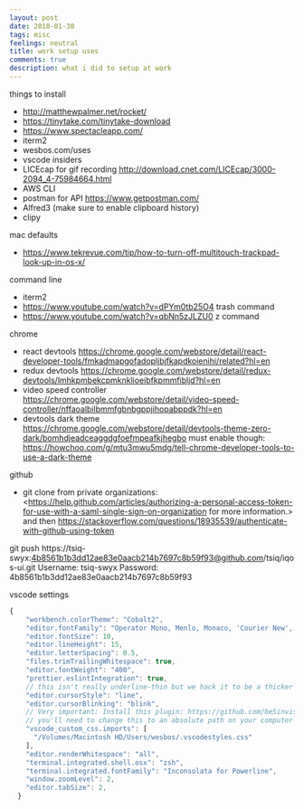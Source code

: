 ```yaml
---
layout: post
date: 2018-01-30
tags: misc
feelings: neutral
title: work setup uses
comments: true
description: what i did to setup at work
---
```


things to install

- <http://matthewpalmer.net/rocket/>
- <https://tinytake.com/tinytake-download>
- <https://www.spectacleapp.com/>
- iterm2
- wesbos.com/uses
- vscode insiders
- LICEcap for gif recording <http://download.cnet.com/LICEcap/3000-2094_4-75984664.html>
- AWS CLI
- postman for API <https://www.getpostman.com/>
- Alfred3 (make sure to enable clipboard history)
- clipy

mac defaults
- <https://www.tekrevue.com/tip/how-to-turn-off-multitouch-trackpad-look-up-in-os-x/>

command line
- iterm2
- <https://www.youtube.com/watch?v=dPYm0tb25O4> trash command
- <https://www.youtube.com/watch?v=qbNn5zJLZU0> z command


chrome
- react devtools <https://chrome.google.com/webstore/detail/react-developer-tools/fmkadmapgofadopljbjfkapdkoienihi/related?hl=en>
- redux devtools <https://chrome.google.com/webstore/detail/redux-devtools/lmhkpmbekcpmknklioeibfkpmmfibljd?hl=en>
- video speed controller <https://chrome.google.com/webstore/detail/video-speed-controller/nffaoalbilbmmfgbnbgppjihopabppdk?hl=en>
- devtools dark theme <https://chrome.google.com/webstore/detail/devtools-theme-zero-dark/bomhdjeadceaggdgfoefmpeafkjhegbo> must enable though: <https://howchoo.com/g/mtu3mwu5mdg/tell-chrome-developer-tools-to-use-a-dark-theme>

github

- git clone from private organizations: <https://help.github.com/articles/authorizing-a-personal-access-token-for-use-with-a-saml-single-sign-on-organization for more information.> and then <https://stackoverflow.com/questions/18935539/authenticate-with-github-using-token>

git push https://tsiq-swyx:4b8561b1b3dd12ae83e0aacb214b7697c8b59f93@github.com/tsiq/iqos-ui.git
Username: tsiq-swyx
Password: 4b8561b1b3dd12ae83e0aacb214b7697c8b59f93

vscode settings

```js
{
    "workbench.colorTheme": "Cobalt2",
    "editor.fontFamily": "Operator Mono, Menlo, Monaco, 'Courier New', monospace",
    "editor.fontSize": 10,
    "editor.lineHeight": 15,
    "editor.letterSpacing": 0.5,
    "files.trimTrailingWhitespace": true,
    "editor.fontWeight": "400",
    "prettier.eslintIntegration": true,
    // this isn't really underline-thin but we hack it to be a thicker cursor
    "editor.cursorStyle": "line",
    "editor.cursorBlinking": "blink",
    // Very important: Install this plugin: https://github.com/be5invis/vscode-custom-css
    // you'll need to change this to an absolute path on your computer
    "vscode_custom_css.imports": [
      "/Volumes/Macintosh HD/Users/wesbos/.vscodestyles.css"
    ],
    "editor.renderWhitespace": "all",
    "terminal.integrated.shell.osx": "zsh",
    "terminal.integrated.fontFamily": "Inconsolata for Powerline",
    "window.zoomLevel": 2,
    "editor.tabSize": 2,
  }
```
